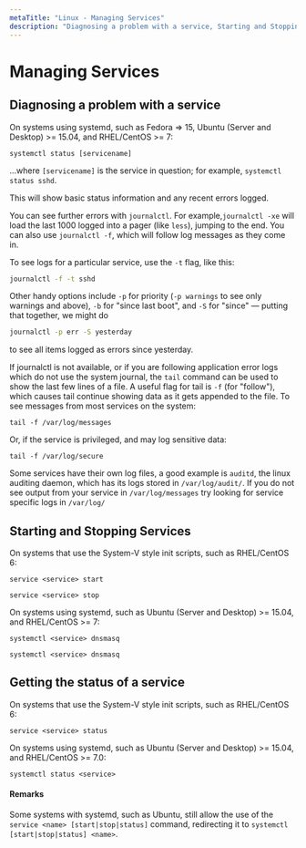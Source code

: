 ```yaml
---
metaTitle: "Linux - Managing Services"
description: "Diagnosing a problem with a service, Starting and Stopping Services, Getting the status of a service"
---
```


# Managing Services



## Diagnosing a problem with a service


On systems using systemd, such as Fedora => 15, Ubuntu (Server and Desktop) >= 15.04, and RHEL/CentOS >= 7:

`systemctl status [servicename]`

...where `[servicename]` is the service in question; for example, `systemctl status sshd`.

This will show basic status information and any recent errors logged.

You can see further errors with `journalctl`. For example,`journalctl -xe` will load the last 1000 logged into a pager (like `less`), jumping to the end. You can also use `journalctl -f`, which will follow log messages as they come in.

To see logs for a particular service, use the `-t` flag, like this:

```bash
journalctl -f -t sshd

```

Other handy options include `-p` for priority (`-p warnings` to see only warnings and above), `-b` for "since last boot", and `-S` for "since" — putting that together, we might do

```bash
journalctl -p err -S yesterday

```

to see all items logged as errors since yesterday.

If journalctl is not available, or if you are following application error logs which do not use the system journal, the `tail` command can be used to show the last few lines of a file. A useful flag for tail is `-f` (for "follow"), which causes tail continue showing data as it gets appended to the file. To see messages from most services on the system:

`tail -f /var/log/messages`

Or, if the service is privileged, and may log sensitive data:

`tail -f /var/log/secure`

Some services have their own log files, a good example is `auditd`, the linux auditing daemon, which has its logs stored in `/var/log/audit/`. If you do not see output from your service in `/var/log/messages` try looking for service specific logs in `/var/log/`



## Starting and Stopping Services


On systems that use the System-V style init scripts, such as RHEL/CentOS 6:

`service <service> start`

`service <service> stop`

On systems using systemd, such as Ubuntu (Server and Desktop) >= 15.04, and RHEL/CentOS >= 7:

`systemctl <service> dnsmasq`

`systemctl <service> dnsmasq`



## Getting the status of a service


On systems that use the System-V style init scripts, such as RHEL/CentOS 6:

`service <service> status`

On systems using systemd, such as Ubuntu (Server and Desktop) >= 15.04, and RHEL/CentOS >= 7.0:

`systemctl status <service>`



#### Remarks


Some systems with systemd, such as Ubuntu, still allow the use of the `service <name> [start|stop|status]` command, redirecting it to `systemctl [start|stop|status] <name>`.

